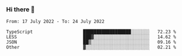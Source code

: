 ### Hi there 👋

<!--START_SECTION:waka-->

```text
From: 17 July 2022 - To: 24 July 2022

TypeScript                   ██████████████████░░░░░░░   72.23 %
LESS                         ███▓░░░░░░░░░░░░░░░░░░░░░   14.62 %
JSON                         ██▒░░░░░░░░░░░░░░░░░░░░░░   09.16 %
Other                        ▓░░░░░░░░░░░░░░░░░░░░░░░░   02.21 %
```

<!--END_SECTION:waka-->

<!--
**jtaox/jtaox** is a ✨ _special_ ✨ repository because its `README.md` (this file) appears on your GitHub profile.

Here are some ideas to get you started:

- 🔭 I’m currently working on ...
- 🌱 I’m currently learning ...
- 👯 I’m looking to collaborate on ...
- 🤔 I’m looking for help with ...
- 💬 Ask me about ...
- 📫 How to reach me: ...
- 😄 Pronouns: ...
- ⚡ Fun fact: ...
-->
